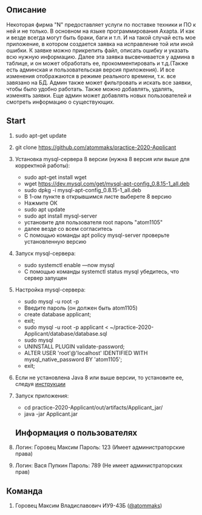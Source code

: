 ## Описание ##
Некоторая фирма "N" предоставляет услуги по поставке техники и ПО к ней и не только. В основном на языке программирования Axapta. И как и везде всегда могут быть браки, баги и т.п. И на такой случай есть мое приложение, в котором создается заявка на исправление той или иной ошибки. К заявке можно прикрепить файл, описать ошибку и указать всю нужную информацию. Далее эта заявка высвечивается у админа в таблице, и он может обработать ее, прокомментировать и т.д.(Также есть админская и пользовательская версия приложения). И все изменения отображаются в режиме реального времени, т.к. все завязано на БД. Админ также может фильтровать и искать все заявки, чтобы было удобно работать. Также можно добавлять, удалять, изменять заявки. Еще админ может добавлять новых пользователей и смотреть информацию о существующих.

## Start ##
1. sudo apt-get update
2. git clone https://github.com/atommaks/practice-2020-Applicant
3. Установка mysql-сервера 8 версии (нужна 8 версия или выше для корректной работы):
    * sudo apt-get install wget
    * wget https://dev.mysql.com/get/mysql-apt-config_0.8.15-1_all.deb
    * sudo dpkg -i mysql-apt-config_0.8.15-1_all.deb
    *  В 1-ом пункте в открывшимся листе выберете 8 версию
    * Нажмите ОК
    * sudo apt update
    * sudo apt install mysql-server
    * установите для пользователя root пароль "atom1105"
    * далее везде со всем согласитесь
    * С помощью команды apt policy mysql-server проверьте установленную версию
4. Запуск mysql-сервера:
    * sudo systemctl enable —now mysql
    * C помощью команды systemctl status mysql убедитесь, что сервер запущен
5. Настройка mysql-сервера:
    * sudo mysql -u root -p
    * Введите пароль (он должен быть atom1105)
    * create database applicant;
    * exit;
    * sudo mysql -u root -p applicant < ~/practice-2020-Applicant/database/database.sql
    * sudo mysql
    * UNINSTALL PLUGIN validate-password;
    * ALTER USER 'root'@'localhost' IDENTIFIED WITH mysql_native_password BY 'atom1105';
    * exit;
6. Если не установлена Java 8 или выше версии, то установите ее, следуя [инструкции](https://www.digitalocean.com/community/tutorials/how-to-install-java-with-apt-on-ubuntu-18-04-ru) 
7. Запуск приложения:
    * cd practice-2020-Applicant/out/artifacts/Applicant_jar/
    * java -jar Applicant.jar
    
    ## Информация о пользователях ##
1. Логин: Горовец Максим    Пароль: 123 (Имеет администраторские права)
2. Логин: Вася Пупкин   Пароль: 789    (Не имеет администраторских прав)

## Команда ##
1. Горовец Максим Владиславович ИУ9-43Б  ([@atommaks](https://github.com/atommaks))
